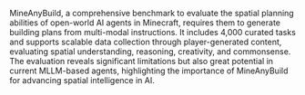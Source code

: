 MineAnyBuild, a comprehensive benchmark to evaluate the
spatial planning abilities of open-world AI agents in Minecraft, requires
them to generate building plans from multi-modal instructions. It includes
4,000 curated tasks and supports scalable data collection through
player-generated content, evaluating spatial understanding, reasoning,
creativity, and commonsense. The evaluation reveals significant limitations
but also great potential in current MLLM-based agents, highlighting the
importance of MineAnyBuild for advancing spatial intelligence in AI.
